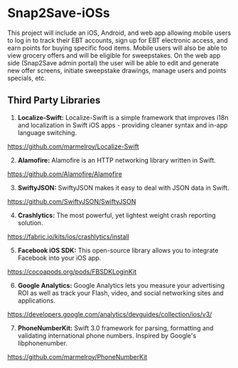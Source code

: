 # Snap2Save-iOSs
This project will include an iOS, Android, and web app allowing mobile users to log in to track their EBT accounts, sign up for EBT electronic access, and earn points for buying specific food items. Mobile users will also be able to view grocery offers and will be eligible for sweepstakes. On the web app side (Snap2Save admin portal) the user will be able to edit and generate new offer screens, initiate sweepstake drawings, manage users and points specials, etc. 

## Third Party Libraries

 1. <b>Localize-Swift:</b>
 Localize-Swift is a simple framework that improves i18n and localization in Swift iOS apps - providing cleaner syntax and in-app language switching.
 
  https://github.com/marmelroy/Localize-Swift
  
 2. <b>Alamofire:</b>
 Alamofire is an HTTP networking library written in Swift.
 
  https://github.com/Alamofire/Alamofire
  
 3. <b>SwiftyJSON:</b>
 SwiftyJSON makes it easy to deal with JSON data in Swift.
 
  https://github.com/SwiftyJSON/SwiftyJSON
  
 4. <b>Crashlytics:</b>
 The most powerful, yet lightest weight crash reporting solution.
 
  https://fabric.io/kits/ios/crashlytics/install
  
 5. <b>Facebook iOS SDK:</b>
 This open-source library allows you to integrate Facebook into your iOS app.
 
  https://cocoapods.org/pods/FBSDKLoginKit

 6. <b>Google Analytics:</b>
 Google Analytics lets you measure your advertising ROI as well as track your Flash, video, and social networking sites and applications.
 
  https://developers.google.com/analytics/devguides/collection/ios/v3/
  
 7. <b>PhoneNumberKit:</b>
 Swift 3.0 framework for parsing, formatting and validating international phone numbers. Inspired by Google's libphonenumber.
  
  https://github.com/marmelroy/PhoneNumberKit
  
